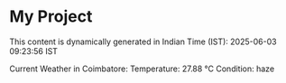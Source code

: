 # My Project

This content is dynamically generated in Indian Time (IST): 2025-06-03 09:23:56 IST


Current Weather in Coimbatore:
Temperature: 27.88 °C
Condition: haze

